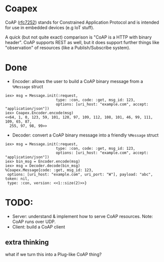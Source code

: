 # Coapex

CoAP ([rfc7252](https://tools.ietf.org/html/rfc7252)) stands for Constrained Application Protocol and is intended for use in embedded devices (e.g IoT stuff).

A quick (but not quite exact) comparison is "CoAP is a HTTP with binary header". CoAP supports REST as well, but it does support further things like "observation" of resources (like a Publish/Subscribe system).

# Done

* Encoder: allows the user to build a CoAP binary message from a `%Message` struct
```
iex> msg = Message.init(:request,
                       type: :con, code: :get, msg_id: 123,
                       options: [uri_host: "example.com", accept: "application/json"])
iex> Coapex.Encoder.encode(msg)
<<64, 1, 0, 123, 59, 101, 120, 97, 109, 112, 108, 101, 46, 99, 111, 109, 65, 87,
  255, 97, 98, 99>>
```

* Decoder: convert a CoAP binary message into a friendly `%Message` struct
```
iex> msg = Message.init(:request,
                       type: :con, code: :get, msg_id: 123,
                       options: [uri_host: "example.com", accept: "application/json"])
iex> bin_msg = Encoder.encode(msg)
iex> msg = Decoder.decode(bin_msg)
%Coapex.Message{code: :get, msg_id: 123,
 options: [uri_host: "example.com", uri_port: "W"], payload: "abc", token: nil,
 type: :con, version: <<1::size(2)>>}
```

# TODO:

* Server: understand & implement how to serve CoAP resources. Note: CoAP runs over UDP.
* Client: build a CoAP client

## extra thinking
what if we turn this into a Plug-like CoAP thing?

